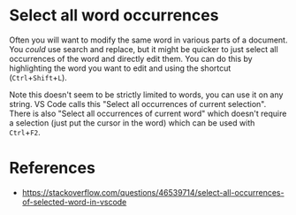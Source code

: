 # Select all word occurrences

Often you will want to modify the same word in various parts of a document. You *could* use search and replace, but it might be quicker to just select all occurrences of the word and directly edit them. You can do this by highlighting the word you want to edit and using the shortcut (`Ctrl`+`Shift`+`L`).

Note this doesn't seem to be strictly limited to words, you can use it on any string. VS Code calls this "Select all occurrences of current selection". There is also "Select all occurrences of current word" which doesn't require a selection (just put the cursor in the word) which can be used with `Ctrl`+`F2`.

# References
- https://stackoverflow.com/questions/46539714/select-all-occurrences-of-selected-word-in-vscode
